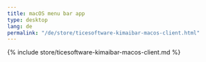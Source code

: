 ```yaml
---
title: macOS menu bar app
type: desktop
lang: de
permalink: "/de/store/ticesoftware-kimaibar-macos-client.html"
---
```


{% include store/ticesoftware-kimaibar-macos-client.md %}
